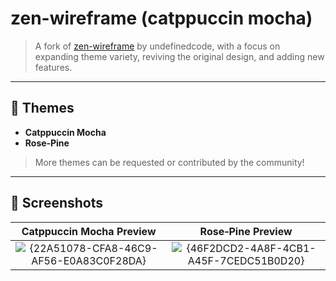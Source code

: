# zen-wireframe (catppuccin mocha)

> A fork of [zen-wireframe](https://github.com/napuzu/zen-wireframe) by undefinedcode, with a focus on expanding theme variety, reviving the original design, and adding new features.

---

## 🎨 Themes

- **Catppuccin Mocha**  
- **Rose‑Pine**

> More themes can be requested or contributed by the community!

---

## 📸 Screenshots

| Catppuccin Mocha Preview | Rose‑Pine Preview |
| :----------------------: | :---------------: |
| ![{22A51078-CFA8-46C9-AF56-E0A83C0F28DA}](https://github.com/user-attachments/assets/fd51496c-2fd1-42ac-9fa4-04e25d61f811) | ![{46F2DCD2-4A8F-4CB1-A45F-7CEDC51B0D20}](https://github.com/user-attachments/assets/e4f47de8-d912-4571-bd1d-3dfde0810039) |
